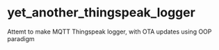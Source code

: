 # yet_another_thingspeak_logger
Attemt to make MQTT Thingspeak logger, with OTA updates using OOP paradigm